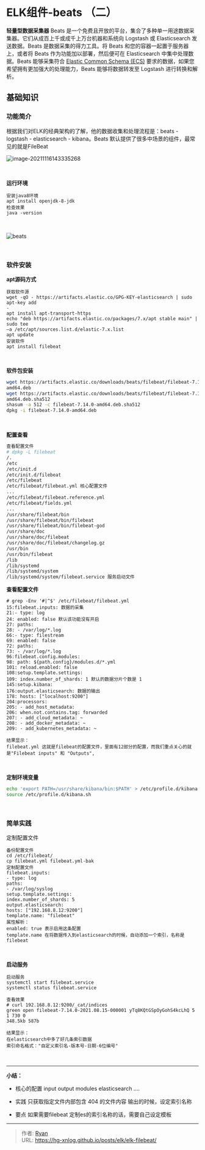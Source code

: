 # ELK组件-beats （二）



**轻量型数据采集器** Beats 是一个免费且开放的平台，集合了多种单一用途数据采集器。它们从成百上千或成千上万台机器和系统向 Logstash 或 Elasticsearch 发送数据。Beats 是数据采集的得力工具。将 Beats 和您的容器一起置于服务器上，或者将 Beats 作为功能加以部署，然后便可在 Elasticsearch 中集中处理数据。Beats 能够采集符合 [Elastic Common Schema (ECS)](https://www.elastic.co/guide/en/ecs/current/index.html) 要求的数据，如果您希望拥有更加强大的处理能力，Beats 能够将数据转发至 Logstash 进行转换和解析。

<!-- more -->

## 基础知识

### 功能简介

根据我们对ELK的经典架构的了解，他的数据收集和处理流程是：beats - logstash -
elasticsearch - kibana。Beats 默认提供了很多中场景的组件，最常见的就是FileBeat

![image-20211116143335268](https://xin997.oss-cn-beijing.aliyuncs.com/xinblogs/webimg-Linux/elks/image-20211116143335268.png)

<br>

**运行环境**

```
安装java8环境
apt install openjdk-8-jdk
检查效果
java -version
```

<br>

![beats](https://xin997.oss-cn-beijing.aliyuncs.com/xinblogs/webimg-Linux/elks/beats.jpg)

<br>

### **软件安装**

**apt源码方式**

```shell
获取软件源
wget -qO - https://artifacts.elastic.co/GPG-KEY-elasticsearch | sudo apt-key add
-
apt install apt-transport-https
echo "deb https://artifacts.elastic.co/packages/7.x/apt stable main" | sudo tee
–a /etc/apt/sources.list.d/elastic-7.x.list
apt update
安装软件
apt install filebeat
```

<br>

**软件包安装**

```sh
wget https://artifacts.elastic.co/downloads/beats/filebeat/filebeat-7.14.0-
amd64.deb
wget https://artifacts.elastic.co/downloads/beats/filebeat/filebeat-7.14.0-
amd64.deb.sha512
shasum -a 512 -c filebeat-7.14.0-amd64.deb.sha512
dpkg -i filebeat-7.14.0-amd64.deb
```

<br>

**配置查看**

```bash
查看配置文件
# dpkg -L filebeat
/.
/etc
/etc/init.d
/etc/init.d/filebeat
/etc/filebeat
/etc/filebeat/filebeat.yml 核心配置文件
...
/etc/filebeat/filebeat.reference.yml
/etc/filebeat/fields.yml
...
/usr/share/filebeat/bin
/usr/share/filebeat/bin/filebeat
/usr/share/filebeat/bin/filebeat-god
/usr/share/doc
/usr/share/doc/filebeat
/usr/share/doc/filebeat/changelog.gz
/usr/bin
/usr/bin/filebeat
/lib
/lib/systemd
/lib/systemd/system
/lib/systemd/system/filebeat.service 服务启动文件
```





**查看配置文件**

```basic
# grep -Env '#|^$' /etc/filebeat/filebeat.yml
15:filebeat.inputs: 数据的采集
21:- type: log
24: enabled: false 默认该功能没有开启
27: paths:
28: - /var/log/*.log
66:- type: filestream
69: enabled: false
72: paths:
73: - /var/log/*.log
96:filebeat.config.modules:
98: path: ${path.config}/modules.d/*.yml
101: reload.enabled: false
108:setup.template.settings:
109: index.number_of_shards: 1 默认的数据分片个数是 1
145:setup.kibana:
176:output.elasticsearch: 数据的输出
178: hosts: ["localhost:9200"]
204:processors:
205: - add_host_metadata:
206: when.not.contains.tag: forwarded
207: - add_cloud_metadata: ~
208: - add_docker_metadata: ~
209: - add_kubernetes_metadata: ~

结果显示：
filebeat.yml 这就是filebeat的配置文件，里面有12部分的配置，而我们重点关心的就
是"Filebeat inputs" 和 "Outputs",
```

<br>

**定制环境变量**

```sh
echo 'export PATH=/usr/share/kibana/bin:$PATH' > /etc/profile.d/kibana.sh
source /etc/profile.d/kibana.sh
```

<br>

### 简单实践

定制配置文件

```basic
备份配置文件
cd /etc/filebeat/
cp filebeat.yml filebeat.yml-bak
定制配置文件
filebeat.inputs:
- type: log
paths:
- /var/log/syslog
setup.template.settings:
index.number_of_shards: 5
output.elasticsearch:
hosts: ["192.168.8.12:9200"]
template.name: "filebeat"
属性解析：
enabled: true 表示启用这条配置
template.name 在将数据传入到elasticsearch的时候，自动添加一个索引，名称是filebeat
```



<br>



**启动服务**

```basic
启动服务
systemctl start filebeat.service
systemctl status filebeat.service

查看效果
# curl 192.168.8.12:9200/_cat/indices
green open filebeat-7.14.0-2021.08.15-000001 yTq8KQtGSpOyGohS4kcLhQ 5 1 730 0
348.5kb 587b

结果显示：
在elasticsearch中多了好几条索引数据
索引命名格式："自定义索引名-版本号-日期-6位编号"
```

<br>

---

**小结：**

- 核心的配置
  	input
  	output
  	modules
  	elasticsearch
  	....
  
- 实践
  	只获取指定文件内部包含 404 的文件内容
  	输出的时候，设定索引名称
  	
  
- 要点
  	如果需要filebeat 定制es的索引名称的话，需要自己设定模板
  
  
  
  


---

> 作者: [Ryan](https://github.com/ryanxin7)  
> URL: https://hg-xnlog.github.io/posts/elk/elk-filebeat/  


